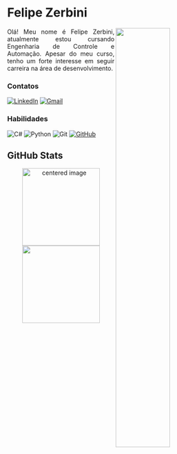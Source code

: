 
# Felipe Zerbini
<img align="right" width="50%" src="https://github.com/Zerbini1/Zerbini1/assets/123004066/31a55e48-148d-4a35-b0c5-2c9112c12d62">
<p align="justify">
  Olá! Meu nome é Felipe Zerbini, atualmente estou cursando Engenharia de Controle e Automação. Apesar do meu curso, tenho um forte interesse em seguir carreira na área de desenvolvimento.
</p>


### Contatos

[![LinkedIn](https://img.shields.io/badge/LinkedIn-0077B5?style=for-the-badge&logo=linkedin&logoColor=whitebg_&color=000)](https://www.linkedin.com/in/felipe-zerbini)
[![Gmail](https://img.shields.io/badge/Gmail-333333?style=for-the-badge&logo=gmail&logoColor=red&color=000)](mailto:felipezerbini.ss@gmail.com)

### Habilidades

![C#](https://img.shields.io/badge/C%23-239120?style=for-the-badge&logo=c-sharp&logoColor=white&color=000)
![Python](https://img.shields.io/badge/python-3670A0?style=for-the-badge&logo=python&logoColor=ffdd54&color=000)
![Git](https://img.shields.io/badge/GIT-E44C30?style=for-the-badge&logo=git&logoColor=white&color=000)
[![GitHub](https://img.shields.io/badge/GitHub-100000?style=for-the-badge&logo=github&logoColor=white&background=000)](https://github.com/Zerbini1)

## GitHub Stats

<div style="text-align: center;">
  <a href="https://github.com/Zerbini1">
    <img height="180em"  src="https://github-readme-stats.vercel.app/api?username=Zerbini1&show_icons=true&theme=holi&background=000&include_all_commits=true&count_private=true" alt="centered image">
    <img height="180em"  src="https://github-readme-stats.vercel.app/api/top-langs/?username=Zerbini1&layout=compact&langs_count=7&theme=holi&background=000"/> 
  </a>


<!--    <center>
     <img src="https://streak-stats.demolab.com/?user=Zerbini1&theme=holi-theme&show&dates=FFF&card_width=820&background=000" alt="GitHub Streak"  />
  </center>  -->
</div>



